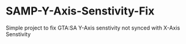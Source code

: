 # SAMP-Y-Axis-Senstivity-Fix
Simple project to fix GTA:SA Y-Axis senstivity not synced with X-Axis Senstivity
